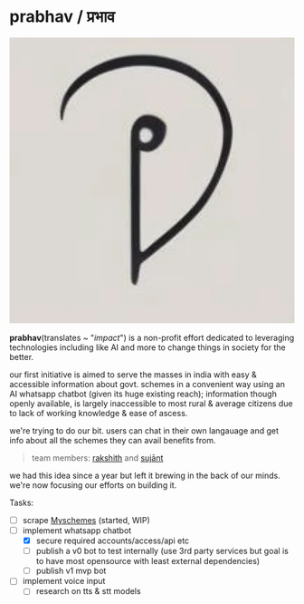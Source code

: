 # prabhav / प्रभाव
![prabhav_icon](./assets/prabhav_icon.webp)

**prabhav**(translates ~ "*impact*") is a non-profit effort dedicated to leveraging technologies including like AI and more to change things in society for the better.


our first initiative is aimed to serve the masses in india with easy & accessible information about govt. schemes in a convenient way using an AI whatsapp chatbot (given its huge existing reach); information though openly available, is largely inaccessible to most rural & average citizens due to lack of working knowledge & ease of ascess.

we're trying to do our bit. users can chat in their own langauage and get info about all the schemes they can avail benefits from. 

> team members: [rakshith](https://x.com/rakshithsajjan) and [sujānt](https://x.com/sujantkumarkv) 

we had this idea since a year but left it brewing in the back of our minds. we're now focusing our efforts on building it. 

Tasks:
- [ ] scrape [Myschemes](https://www.myscheme.gov.in) (started, WIP)
- [ ] implement whatsapp chatbot
    - [x] secure required accounts/access/api etc
    - [ ] publish a v0 bot to test internally (use 3rd party services but goal is to have most opensource with least external dependencies)
    - [ ] publish v1 mvp bot
- [ ] implement voice input
    - [ ] research on tts & stt models